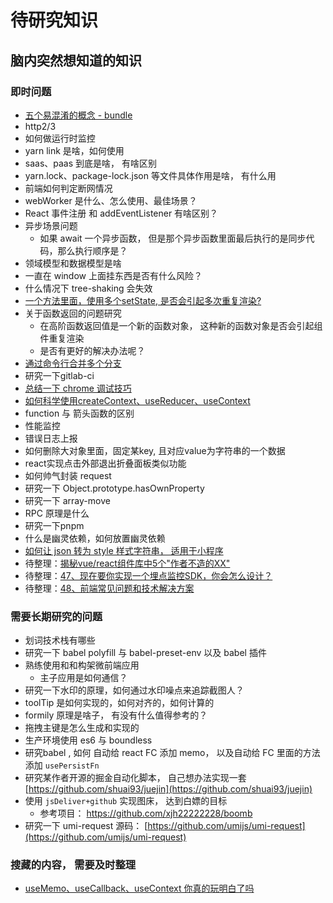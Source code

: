 # 待研究知识

## 脑内突然想知道的知识

### 即时问题
- [五个易混淆的概念 - bundle](/books/专题知识库/10、深入webpack工程化/06、其他/02、五个易混淆的概念/02、五个易混淆的概念.md)
- http2/3
- 如何做运行时监控
- yarn link 是啥，如何使用
- saas、paas 到底是啥， 有啥区别
- yarn.lock、package-lock.json 等文件具体作用是啥， 有什么用
- 前端如何判定断网情况
- webWorker 是什么、怎么使用、最佳场景？
- React 事件注册 和 addEventListener 有啥区别？
- 异步场景问题
  - 如果 await 一个异步函数， 但是那个异步函数里面最后执行的是同步代码，那么执行顺序是？
- 领域模型和数据模型是啥
- 一直在 window 上面挂东西是否有什么风险？
- 什么情况下 tree-shaking 会失效
- [一个方法里面，使用多个setState, 是否会引起多次重复渲染?](/books/专题知识库/01、react专题/04、其他/11、一个重复渲染的问题研究/readme.md)
- 关于函数返回的问题研究
  - 在高阶函数返回值是一个新的函数对象， 这种新的函数对象是否会引起组件重复渲染
  - 是否有更好的解决办法呢？
- [通过命令行合并多个分支](/books/专题知识库/13、Linux相关知识点/其他/06、通过命令行合并多个分支/merge.sh)
- 研究一下gitlab-ci
- [总结一下 chrome 调试技巧](/books/知识库/01、前端技术知识/02、Chrome调试技巧/readme.md)
- [如何科学使用createContext、useReducer、useContext](/books/专题知识库/01、react专题/04、其他/10、如何科学使用createContext、useReducer、useContext/readme.md)
- function 与 箭头函数的区别
- 性能监控
- 错误日志上报
- 如何删除大对象里面，固定某key, 且对应value为字符串的一个数据
- react实现点击外部退出折叠面板类似功能
- 如何帅气封装 request
- 研究一下 Object.prototype.hasOwnProperty
- 研究一下 array-move
- RPC 原理是什么
- 研究一下pnpm
- 什么是幽灵依赖，如何放置幽灵依赖
- [如何让 json 转为 style 样式字符串， 适用于小程序](/books/知识库/01、前端技术知识/25、thumbStyle/README.md)
- 待整理：[揭秘vue/react组件库中5个"作者不造的XX"](https://juejin.im/post/5d89cd156fb9a06acb3ee19e)
- 待整理：[47、现在要你实现一个埋点监控SDK，你会怎么设计？](https://juejin.cn/post/7085679511290773534)
- 待整理：[48、前端常见问题和技术解决方案](https://juejin.cn/post/7088144745788080142)



### 需要长期研究的问题
- 划词技术栈有哪些
- 研究一下 babel polyfill 与 babel-preset-env 以及 babel 插件
- 熟练使用和和构架微前端应用
  - 主子应用是如何通信？
- 研究一下水印的原理，如何通过水印噪点来追踪截图人？
- toolTip 是如何实现的，如何对齐的，如何计算的
- formily 原理是啥子， 有没有什么值得参考的？
- 拖拽主键是怎么生成和实现的
- 生产环境使用 es6 与 boundless
- 研究babel , 如何 自动给 react FC 添加 memo， 以及自动给 FC 里面的方法添加 `usePersistFn`
- 研究某作者开源的掘金自动化脚本， 自己想办法实现一套[https://github.com/shuai93/juejin](https://github.com/shuai93/juejin)
- 使用 `jsDeliver+github` 实现图床， 达到白嫖的目标
  - 参考项目： https://github.com/xjh22222228/boomb
- 研究一下 umi-request 源码： [https://github.com/umijs/umi-request](https://github.com/umijs/umi-request)


### 搜藏的内容， 需要及时整理
- [useMemo、useCallback、useContext 你真的玩明白了吗](https://juejin.cn/post/7146107198215553055)
